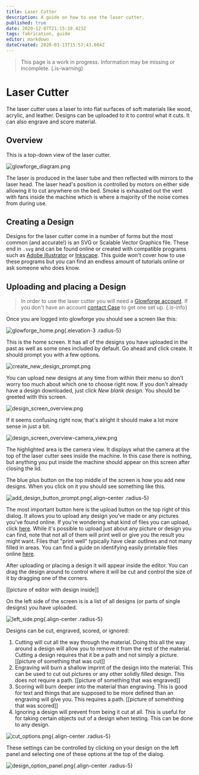 ```yaml
---
title: Laser Cutter
description: A guide on how to use the laser cutter.
published: true
date: 2020-12-07T21:15:18.423Z
tags: fabrication, guide
editor: markdown
dateCreated: 2020-03-13T15:57:43.084Z
---
```


> This page is a work in progress. Information may be missing or incomplete.
{.is-warning}

# Laser Cutter

[comment]: # (this is a comment which will not be rendered into the final document)
The laser cutter uses a laser to  into flat surfaces of soft materials like wood, acrylic, and leather. Designs can be uploaded to it to control what it cuts. It can also engrave and score material.

## Overview
This is a top-down view of the laser cutter.

![glowforge_diagram.png](/laser_cutter/glowforge_diagram.png)

The laser is produced in the laser tube and then reflected with mirrors to the laser head. The laser head's position is controlled by motors on either side allowing it to cut anywhere on the bed. Smoke is exhausted out the vent with fans inside the machine which is where a majority of the noise comes from during use.

## Creating a Design
Designs for the laser cutter come in a number of forms but the most common (and accurate!) is an SVG or Scalable Vector Graphics file. These end in `.svg` and can be found online or created with compatible programs such as [Adobe Illustrator](https://www.adobe.com/products/illustrator.html) or [Inkscape](https://inkscape.org/). This guide won't cover how to use these programs but you can find an endless amount of tutorials online or ask someone who does know. 
## Uploading and placing a Design
> In order to use the laser cutter you will need a [Glowforge account](https://app.glowforge.com/). If you don't have an account [contact Case](mailto://case.norris@sdsgriffin.org) to get one set up.
{.is-info}

Once you are logged into glowforge you should see a screen like this:

![glowforge_home.png](/laser_cutter/glowforge_home.png){.elevation-3 .radius-5}

This is the home screen. It has all of the designs you have uploaded in the past as well as some ones included by default. Go ahead and click create. It should prompt you with a few options. 

![create_new_design_prompt.png](/laser_cutter/create_new_design_prompt.png)

You can upload new designs at any time from within their menu so don't worry too much about which one to choose right now. If you don't already have a design downloaded, just click *New blank design*. You should be greeted with this screen.

![design_screen_overview.png](/laser_cutter/design_screen_overview.png)

If it seems confusing right now, that's alright it should make a lot more sense in just a bit.

![design_screen_overview-camera_view.png](/laser_cutter/design_screen_overview-camera_view.png)

The highlighted area is the camera view. It displays what the camera at the top of the laser cutter sees inside the machine. In this case there is nothing, but anything you put inside the machine should appear on this screen after closing the lid.

The blue plus button on the top middle of the screen is how you add new designs. When you click on it you should see something like this. 

![add_design_button_prompt.png](/laser_cutter/add_design_button_prompt.png){.align-center .radius-5}

The most important button here is the upload button on the top right of this dialog. It allows you to upload any design you've made or any pictures you've found online. If you're wondering what kind of files you can upload, click [here](https://glowforge.com/faq/design#which-design-platforms-does-glowforge-work-with). While it's possible to upload just about any picture or design you can find, note that not all of them will print well or give you the result you might want. Files that "print well" typically have clear outlines and not many filled in areas. You can find a guide on identifying easily printable files online [here](/en/refrences/printable-files).

After uploading or placing a design it will appear inside the editor. You can drag the design around to control where it will be cut and control the size of it by dragging one of the corners.

[[picture of editor with design inside]]

On the left side of the screen is is a list of all designs (or parts of single designs) you have uploaded.

![left_side.png](/laser_cutter/left_side.png){.align-center .radius-5}

Designs can be cut, engraved, scored, or ignored:
1. Cutting will cut all the way through the material. Doing this all the way around a design will allow you to remove it from the rest of the material. Cutting a design requires that it be a path and not simply a picture. [[picture of something that was cut]]
2. Engraving will burn a shallow imprint of the design into the material. This can be used to cut out pictures or any other solidly filled design. This does not require a path. [[picture of something that was engraved]]
3. Scoring will burn deeper into the material than engraving. This is good for text and things that are supposed to be more defined than an engraving will give you. This requires a path. [[picture of somehthing that was scored]]
4. Ignoring a design will prevent from being it cut at all. This is useful for for taking certain objects out of a design when testing. This can be done to any design.

![cut_options.png](/laser_cutter/cut_options.png){.align-center .radius-5}

These settings can be controlled by clicking on your design on the left panel and selecting one of these options at the top of the dialog. 

![design_option_panel.png](/laser_cutter/design_option_panel.png){.align-center .radius-5}